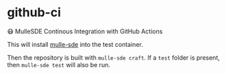 # github-ci

😷  MulleSDE Continous Integration with GitHub Actions

This will install [mulle-sde](//mulle-sde.github.io) into the test container.

Then the repository is built with `mulle-sde craft`. 
If a `test` folder is present, then `mulle-sde test`
will also be run.
